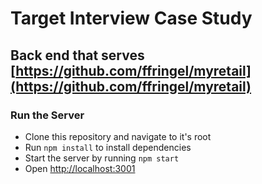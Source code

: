 # Target Interview Case Study

## Back end that serves [https://github.com/ffringel/myretail](https://github.com/ffringel/myretail)

### Run the Server

- Clone this repository and navigate to it's root
- Run `npm install` to install dependencies
- Start the server by running `npm start`
- Open [http://localhost:3001](http://localhost:3001)
